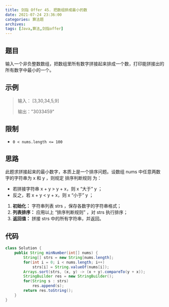 ```yaml
---
title: 剑指 Offer 45. 把数组排成最小的数
date: 2021-07-24 23:36:00
categories: 算法题
archives:
tags: [Java,算法,剑指offer]
---
```


## 题目

输入一个非负整数数组，把数组里所有数字拼接起来排成一个数，打印能拼接出的所有数字中最小的一个。

## 示例

> 输入： [3,30,34,5,9]
>
>    输出："3033459"

<!--more-->

## 限制

- `0 < nums.length <= 100`

## 思路 

此题求拼接起来的最小数字，本质上是一个排序问题。设数组 nums 中任意两数字的字符串为 x 和 y ，则规定 排序判断规则 为：

- 若拼接字符串 x + y > y + x，则 x “大于” y ；
- 反之，若 x + y < y + x，则 x “小于” y ； 

1. **初始化：** 字符串列表 strs ，保存各数字的字符串格式；
2. **列表排序：** 应用以上 “排序判断规则” ，对 strs 执行排序；
3. **返回值：** 拼接 strs 中的所有字符串，并返回。



## 代码

```java
class Solution {
    public String minNumber(int[] nums) {
        String[] strs = new String[nums.length];
        for(int i = 0; i < nums.length; i++)
            strs[i] = String.valueOf(nums[i]);
        Arrays.sort(strs, (x, y) -> (x + y).compareTo(y + x));
        StringBuilder res = new StringBuilder();
        for(String s : strs)
            res.append(s);
        return res.toString();
    }
}
```



